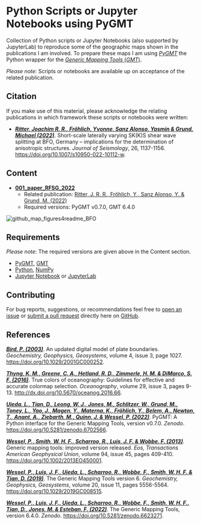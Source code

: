 # Python Scripts or Jupyter Notebooks using PyGMT

Collection of Python scripts or Jupyter Notebooks (also supported by JupyterLab) to reproduce some of the geographic maps shown in the publications I am involved. To prepare these maps I am using [_PyGMT_](https://www.pygmt.org/latest/) the Python wrapper for the [_Generic Mapping Tools_ (_GMT_)](https://www.generic-mapping-tools.org/).

_Please note_: Scripts or notebooks are available up on acceptance of the related publication.


## Citation

If you make use of this material, please acknowledge the relating publications in which framework these scripts or notebooks were written:

- [**_Ritter, Joachim R. R., Fröhlich, Yvonne, Sanz Alonso, Yasmin & Grund, Michael (2022)_**](https://doi.org/10.1007/s10950-022-10112-w). Short-scale laterally varying SK(K)S shear wave splitting at BFO, Germany – implications for the determination of anisotropic structures. *Journal of Seismology*, 26, 1137-1156. https://doi.org/10.1007/s10950-022-10112-w.


## Content

- **[001_paper_RFSG_2022](https://github.com/yvonnefroehlich/GMT_PyGMT_plotting/tree/main/001_paper_RFSG_2022)**
  - Related publication: [Ritter, J. R. R., Fröhlich, Y., Sanz Alonso, Y. & Grund, M. (2022)](https://doi.org/10.1007/s10950-022-10112-w)
  - Required versions: PyGMT v0.7.0, GMT 6.4.0

![github_map_figures4readme_BFO](https://user-images.githubusercontent.com/94163266/188328824-d53c1620-fb27-4d9f-9c3f-9e73921c2832.png)


## Requirements

_Please note_: The required versions are given above in the Content section.

- [PyGMT](https://www.pygmt.org/latest/), [GMT](https://www.generic-mapping-tools.org/)
- [Python](https://www.python.org/), [NumPy](https://numpy.org/)
- [Jupyter Notebook](https://jupyter.org/) or [JupyterLab](https://jupyter.org/)


## Contributing

For bug reports, suggestions, or recommendations feel free to [open an issue](https://github.com/yvonnefroehlich/gmt-pygmt-plotting/issues) or [submit a pull request](https://github.com/yvonnefroehlich/gmt-pygmt-plotting/pulls) directly here on [GitHub](https://github.com/yvonnefroehlich/gmt-pygmt-plotting).


## References

[**_Bird, P. (2003)_**](https://doi.org/10.1029/2001GC000252).
An updated digital model of plate boundaries.
*Geochemistry, Geophysics, Geosystems*, volume 4, issue 3, page 1027.
https://doi.org/10.1029/2001GC000252.

[**_Thyng, K. M., Greene, C. A., Hetland, R. D., Zimmerle, H. M. & DiMarco, S. F. (2016)_**](http://dx.doi.org/10.5670/oceanog.2016.66).
True colors of oceanography: Guidelines for effective and accurate colormap selection.
*Oceanography*, volume 29, issue 3, pages 9-13.
http://dx.doi.org/10.5670/oceanog.2016.66.

[**_Uieda, L., Tian, D., Leong, W. J., Jones, M., Schlitzer, W., Grund, M., Toney, L., Yao, J., Magen, Y., Materna, K., Fröhlich, Y., Belem, A., Newton, T., Anant, A., Ziebarth, M., Quinn, J. & Wessel, P. (2022)_**](https://doi.org/10.5281/zenodo.6702566).
PyGMT: A Python interface for the Generic Mapping Tools, version v0.7.0.
*Zenodo*. https://doi.org/10.5281/zenodo.6702566.

[**_Wessel, P., Smith, W. H. F., Scharroo, R., Luis, J. F. & Wobbe. F. (2013)_**](https://doi.org/10.1002/2013EO450001).
Generic mapping tools: improved version released.
*Eos, Transactions American Geophysical Union*, volume 94, issue 45, pages 409-410.
https://doi.org/10.1002/2013EO450001.

[**_Wessel, P., Luis, J. F., Uieda, L., Scharroo, R., Wobbe, F., Smith, W. H. F. & Tian, D. (2019)_**](https://doi.org/10.1029/2019GC008515).
The Generic Mapping Tools version 6.
*Geochemistry, Geophysics, Geosystems*, volume 20, issue 11, pages 5556-5564.
https://doi.org/10.1029/2019GC008515.

[**_Wessel, P., Luis, J. F., Uieda, L., Scharroo, R., Wobbe, F., Smith, W. H. F., Tian, D., Jones, M. & Esteban, F. (2022)_**](https://doi.org/10.5281/zenodo.6623271).
The Generic Mapping Tools, version 6.4.0.
*Zenodo*. https://doi.org/10.5281/zenodo.6623271.
